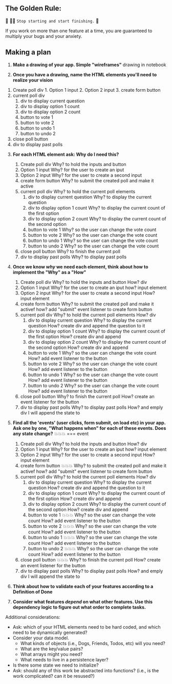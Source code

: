 ## The Golden Rule: 

🦸 🦸‍♂️ `Stop starting and start finishing.` 🏁

If you work on more than one feature at a time, you are guaranteed to multiply your bugs and your anxiety.

## Making a plan

1) **Make a drawing of your app. Simple "wireframes"**
   drawing in notebook

2) **Once you have a drawing, name the HTML elements you'll need to realize your vision**
  1. Create poll div
    1. Option 1 input
    2. Option 2 input
    3. create form button
   2. current poll div
      1. div to display current question
      2. div to display option 1 count
      3. div to display option 2 count
      4. button to vote 1
      5. button to vote 2
      6. button to undo 1
      7. button to undo 2
   3. close poll button
   4. div to display past polls

3) **For each HTML element ask: Why do I need this?** 
   1. Create poll div
         Why? to hold the inputs and button
    1. Option 1 input
         Why? for the user to create an iput
    2. Option 2 input
         Why? for the user to create a second input
    3. create form button
         Why? to submit the created poll and make it active
   2. current poll div
         Why? to hold the current poll elements
      1. div to display current question
            Why? to display the current question
      2. div to display option 1 count
            Why? to display the current count of the first option
      3. div to display option 2 count
            Why? to display the current count of the second option
      4. button to vote 1
            Why? so the user can change the vote count
      5. button to vote 2
            Why? so the user can change the vote count
      6. button to undo 1
            Why? so the user can change the vote count
      7. button to undo 2
            Why? so the user can change the vote count
   3. close poll button
            Why? to finish the current poll
   4. div to display past polls
            Why? to display past polls
   
4) **Once we know _why_ we need each element, think about how to implement the "Why" as a "How"**
    1. Create poll div
         Why? to hold the inputs and button
         How? div
    1. Option 1 input
         Why? for the user to create an iput
         how? input element
    2. Option 2 input
         Why? for the user to create a second input
         How? input element
    3. create form button
         Why? to submit the created poll and make it activef
         how? add "submit" event listener to create form button
   2. current poll div
         Why? to hold the current poll elements
         How? div
      1. div to display current question
            Why? to display the current question
            How? create div and append the question to it
      2. div to display option 1 count
            Why? to display the current count of the first option
            How? create div and append 
      3. div to display option 2 count
            Why? to display the current count of the second option
            How? create div and append
      4. button to vote 1
            Why? so the user can change the vote count
            How? add event listener to the button
      5. button to vote 2
            Why? so the user can change the vote count
            How? add event listener to the button
      6. button to undo 1
            Why? so the user can change the vote count
            How? add event listener to the button
      7. button to undo 2
            Why? so the user can change the vote count
            How? add event listener to the button
   3. close poll button
            Why? to finish the current poll
            How? create an event listener for the button
   4. div to display past polls
            Why? to display past polls
            How? and emply div I will append the state to
   
5) **Find all the 'events' (user clicks, form submit, on load etc) in your app. Ask one by one, "What happens when" for each of these events. Does any state change?**
      💥💥💥 === event 
   
    1. Create poll div
         Why? to hold the inputs and button
         How? div
    2. Option 1 input
         Why? for the user to create an iput
         how? input element
    3. Option 2 input
         Why? for the user to create a second input
         How? input element
    4. create form button 💥💥💥
         Why? to submit the created poll and make it activef
         how? add "submit" event listener to create form button
   1. current poll div
         Why? to hold the current poll elements
         How? div
      1. div to display current question
            Why? to display the current question
            How? create div and append the question to it
      2. div to display option 1 count
            Why? to display the current count of the first option
            How? create div and append 
      3. div to display option 2 count
            Why? to display the current count of the second option
            How? create div and append
      4. button to vote 1 💥💥💥
            Why? so the user can change the vote count
            How? add event listener to the button
      5. button to vote 2 💥💥💥
            Why? so the user can change the vote count
            How? add event listener to the button
      6. button to undo 1 💥💥💥
            Why? so the user can change the vote count
            How? add event listener to the button
      7. button to undo 2 💥💥💥
            Why? so the user can change the vote count
            How? add event listener to the button
   2. close poll button 💥💥💥
            Why? to finish the current poll
            How? create an event listener for the button
   3. div to display past polls
            Why? to display past polls
            How? and emply div I will append the state to

6) **Think about how to validate each of your features according to a Definition of Done**
7) **Consider what features _depend_ on what other features. Use this dependency logic to figure out what order to complete tasks.**

Additional considerations:
- Ask: which of your HTML elements need to be hard coded, and which need to be dynamically generated?
- Consider your data model. 
  - What kinds of objects (i.e., Dogs, Friends, Todos, etc) will you need? 
  - What are the key/value pairs? 
  - What arrays might you need? 
  - What needs to live in a persistence layer?
- Is there some state we need to initialize?
- Ask: should any of this work be abstracted into functions? (i.e., is the work complicated? can it be resused?)
